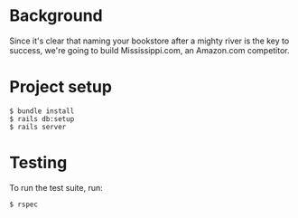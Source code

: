 # Background

Since it's clear that naming your bookstore after a mighty river is the key to success, we're going to build Mississippi.com, an Amazon.com competitor.

# Project setup

```
$ bundle install
$ rails db:setup
$ rails server
```

# Testing

To run the test suite, run:

```
$ rspec
```
